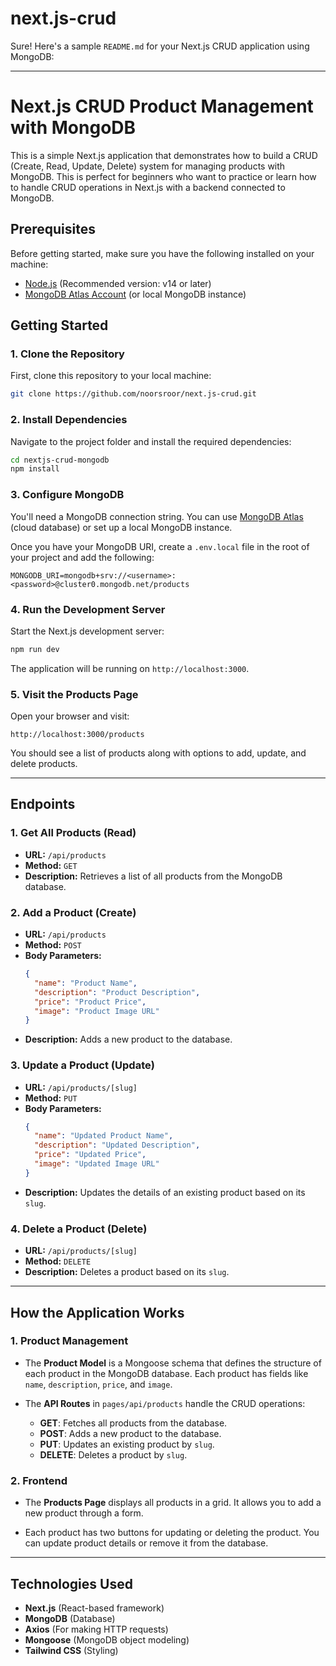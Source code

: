 # next.js-crud
Sure! Here's a sample `README.md` for your Next.js CRUD application using MongoDB:

---

# Next.js CRUD Product Management with MongoDB

This is a simple Next.js application that demonstrates how to build a CRUD (Create, Read, Update, Delete) system for managing products with MongoDB. This is perfect for beginners who want to practice or learn how to handle CRUD operations in Next.js with a backend connected to MongoDB.

## Prerequisites

Before getting started, make sure you have the following installed on your machine:

- [Node.js](https://nodejs.org/) (Recommended version: v14 or later)
- [MongoDB Atlas Account](https://www.mongodb.com/cloud/atlas) (or local MongoDB instance)

## Getting Started

### 1. Clone the Repository

First, clone this repository to your local machine:

```bash
git clone https://github.com/noorsroor/next.js-crud.git
```

### 2. Install Dependencies

Navigate to the project folder and install the required dependencies:

```bash
cd nextjs-crud-mongodb
npm install
```

### 3. Configure MongoDB

You'll need a MongoDB connection string. You can use [MongoDB Atlas](https://www.mongodb.com/cloud/atlas) (cloud database) or set up a local MongoDB instance. 

Once you have your MongoDB URI, create a `.env.local` file in the root of your project and add the following:

```plaintext
MONGODB_URI=mongodb+srv://<username>:<password>@cluster0.mongodb.net/products
```

### 4. Run the Development Server

Start the Next.js development server:

```bash
npm run dev
```

The application will be running on `http://localhost:3000`.

### 5. Visit the Products Page

Open your browser and visit:

```
http://localhost:3000/products
```

You should see a list of products along with options to add, update, and delete products.

---

## Endpoints

### 1. **Get All Products (Read)**

- **URL:** `/api/products`
- **Method:** `GET`
- **Description:** Retrieves a list of all products from the MongoDB database.

### 2. **Add a Product (Create)**

- **URL:** `/api/products`
- **Method:** `POST`
- **Body Parameters:** 
  ```json
  {
    "name": "Product Name",
    "description": "Product Description",
    "price": "Product Price",
    "image": "Product Image URL"
  }
  ```
- **Description:** Adds a new product to the database.

### 3. **Update a Product (Update)**

- **URL:** `/api/products/[slug]`
- **Method:** `PUT`
- **Body Parameters:**
  ```json
  {
    "name": "Updated Product Name",
    "description": "Updated Description",
    "price": "Updated Price",
    "image": "Updated Image URL"
  }
  ```
- **Description:** Updates the details of an existing product based on its `slug`.

### 4. **Delete a Product (Delete)**

- **URL:** `/api/products/[slug]`
- **Method:** `DELETE`
- **Description:** Deletes a product based on its `slug`.

---

## How the Application Works

### 1. **Product Management**

- The **Product Model** is a Mongoose schema that defines the structure of each product in the MongoDB database. Each product has fields like `name`, `description`, `price`, and `image`.
  
- The **API Routes** in `pages/api/products` handle the CRUD operations:
  - **GET**: Fetches all products from the database.
  - **POST**: Adds a new product to the database.
  - **PUT**: Updates an existing product by `slug`.
  - **DELETE**: Deletes a product by `slug`.

### 2. **Frontend**

- The **Products Page** displays all products in a grid. It allows you to add a new product through a form.
  
- Each product has two buttons for updating or deleting the product. You can update product details or remove it from the database.

---

## Technologies Used

- **Next.js** (React-based framework)
- **MongoDB** (Database)
- **Axios** (For making HTTP requests)
- **Mongoose** (MongoDB object modeling)
- **Tailwind CSS** (Styling)
